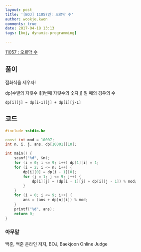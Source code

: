 ```yaml
---
layout: post
title: '[BOJ] 11057번: 오르막 수'
author: wookje.kwon
comments: true
date: 2017-04-18 13:13
tags: [boj, dynamic-programming]

---
```


[11057 : 오르막 수](https://www.acmicpc.net/problem/11057)

## 풀이

점화식을 세우자!

dp[수열의 자릿수 i][i번째 자릿수의 숫자 j] 일 때의 경우의 수

`dp[i][j] = dp[i-1][j] + dp[i][j-1]`

## 코드

```cpp
#include <stdio.h>

const int mod = 10007;
int n, i, j, ans, dp[10001][10];

int main() {
	scanf("%d", &n);
	for (i = 0; i <= 9; i++) dp[1][i] = 1;
	for (i = 2; i <= n; i++) {
		dp[i][0] = dp[i - 1][0];
		for (j = 1; j <= 9; j++) {
			dp[i][j] = (dp[i - 1][j] + dp[i][j - 1]) % mod;
		}
	}
	for (i = 0; i <= 9; i++) {
		ans = (ans + dp[n][i]) % mod;
	}
	printf("%d", ans);
	return 0;
}
```

### 아무말  
백준, 백준 온라인 저지, BOJ, Baekjoon Online Judge